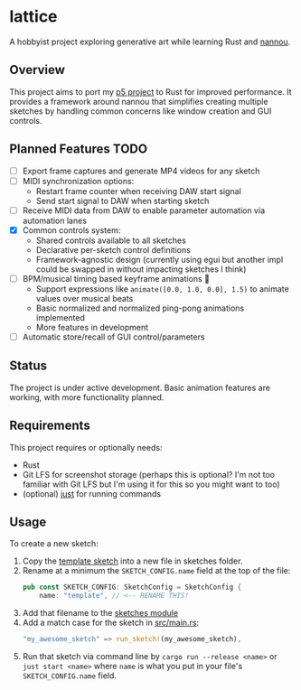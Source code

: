 # lattice

A hobbyist project exploring generative art while learning Rust and
[nannou][nannou-link].

## Overview

This project aims to port my [p5 project][p5-link] to Rust for improved
performance. It provides a framework around nannou that simplifies creating
multiple sketches by handling common concerns like window creation and GUI
controls.

## Planned Features TODO

- [ ] Export frame captures and generate MP4 videos for any sketch
- [ ] MIDI synchronization options:
  - Restart frame counter when receiving DAW start signal
  - Send start signal to DAW when starting sketch
- [ ] Receive MIDI data from DAW to enable parameter automation via automation
      lanes
- [x] Common controls system:
  - Shared controls available to all sketches
  - Declarative per-sketch control definitions
  - Framework-agnostic design (currently using egui but another impl could be
    swapped in without impacting sketches I think)
- [ ] BPM/musical timing based keyframe animations 🚧
  - Support expressions like `animate([0.0, 1.0, 0.0], 1.5)` to animate values
    over musical beats
  - Basic normalized and normalized ping-pong animations implemented
  - More features in development
- [ ] Automatic store/recall of GUI control/parameters

## Status

The project is under active development. Basic animation features are working,
with more functionality planned.

## Requirements

This project requires or optionally needs:

- Rust
- Git LFS for screenshot storage (perhaps this is optional? I'm not too familiar
  with Git LFS but I'm using it for this so you might want to too)
- (optional) [just][just-link] for running commands

## Usage

To create a new sketch:

1. Copy the [template sketch][template-link] into a new file in sketches folder.
2. Rename at a minimum the `SKETCH_CONFIG.name` field at the top of the file:
   ```rust
   pub const SKETCH_CONFIG: SketchConfig = SketchConfig {
       name: "template", // <-- RENAME THIS!
   ```
3. Add that filename to the [sketches module][module-link]
4. Add a match case for the sketch in [src/main.rs][main-link]:
   ```rust
   "my_awesome_sketch" => run_sketch!(my_awesome_sketch),
   ```
5. Run that sketch via command line by `cargo run --release <name>` or
   `just start <name>` where `name` is what you put in your file's
   `SKETCH_CONFIG.name` field.

[nannou-link]: https://github.com/nannou-org/nannou
[p5-link]: https://github.com/Lokua/p5/tree/main
[just-link]: https://github.com/casey/just
[template-link]: src/sketches/template.rs
[module-link]: src/sketches/mod.res
[main-link]: src/main.rs
